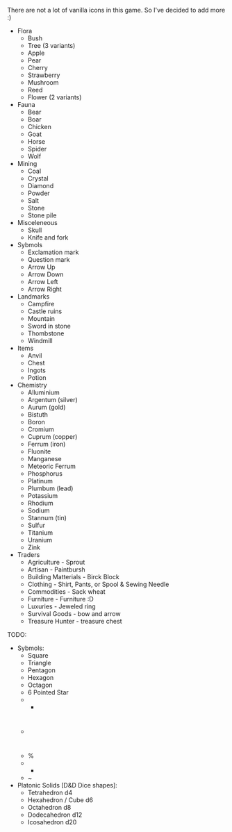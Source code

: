 There are not a lot of vanilla icons in this game. So I've decided to add more :)

 * Flora
     * Bush
     * Tree (3 variants)
     * Apple
     * Pear
     * Cherry
     * Strawberry
     * Mushroom
     * Reed
     * Flower (2 variants)
 * Fauna
     * Bear
     * Boar
     * Chicken
     * Goat
     * Horse
     * Spider
     * Wolf
 * Mining
     * Coal
     * Crystal
     * Diamond
     * Powder
     * Salt
     * Stone
     * Stone pile
 * Misceleneous
     * Skull 
     * Knife and fork
 * Sybmols
     * Exclamation mark
     * Question mark
     * Arrow Up
     * Arrow Down
     * Arrow Left
     * Arrow Right
 * Landmarks
     * Campfire
     * Castle ruins
     * Mountain
     * Sword in stone
     * Thombstone
     * Windmill
 * Items
     * Anvil
     * Chest
     * Ingots
     * Potion
 * Chemistry
     * Alluminium
     * Argentum (silver)
     * Aurum (gold)
     * Bistuth
     * Boron
     * Cromium
     * Cuprum (copper)
     * Ferrum (iron)
     * Fluonite
     * Manganese
     * Meteoric Ferrum
     * Phosphorus
     * Platinum
     * Plumbum (lead)
     * Potassium
     * Rhodium
     * Sodium
     * Stannum (tin)
     * Sulfur
     * Titanium
     * Uranium
     * Zink
 * Traders
     * Agriculture - Sprout 
     * Artisan - Paintbursh
     * Building Matterials - Birck Block
     * Clothing - Shirt, Pants, or Spool & Sewing Needle
     * Commodities - Sack wheat
     * Furniture - Furniture :D
     * Luxuries - Jeweled ring
     * Survival Goods - bow and arrow
     * Treasure Hunter - treasure chest

TODO:
 * Sybmols:
     * Square
     * Triangle
     * Pentagon
     * Hexagon
     * Octagon
     * 6 Pointed Star
     * *
     * #
     * %
     * +
     * ~
 * Platonic Solids [D&D Dice shapes]:
     * Tetrahedron d4
     * Hexahedron / Cube d6
     * Octahedron d8
     * Dodecahedron d12
     * Icosahedron d20